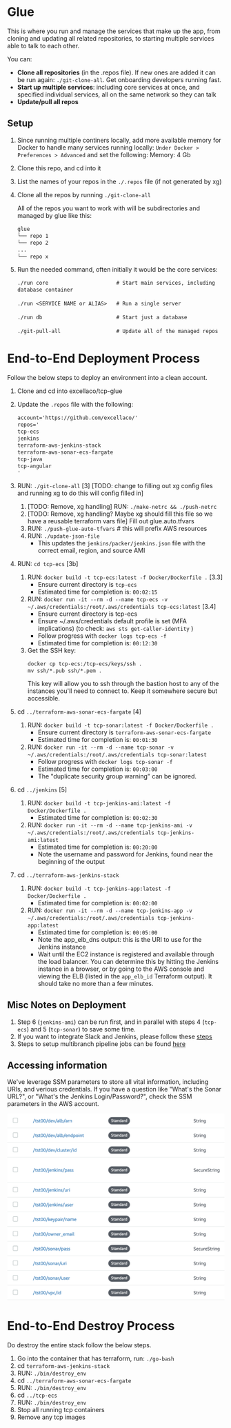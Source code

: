 # Glue

This is where you run and manage the services that make up the app, from cloning and updating all related repositories, to starting multiple services able to talk to each other.

You can:

* **Clone all repositories** (in the .repos file). If new ones are added it can be run again: `./git-clone-all`. Get onboarding developers running fast.
* **Start up multiple services**: including core services at once, and specified individual services, all on the same network so they can talk
* **Update/pull all repos**

## Setup

1. Since running multiple continers locally, add more available memory for Docker to handle many services running locally: `Under Docker > Preferences > Advanced` and set the following:
Memory: 4 Gb

1. Clone this repo, and cd into it

1. List the names of your repos in the `./.repos` file (if not generated by xg)

1. Clone all the repos by running `./git-clone-all`

    All of the repos you want to work with will be subdirectories and managed by glue like this:

    ```
    glue
    └── repo 1
    └── repo 2
    ...
    └── repo x
    ```

1. Run the needed command, often initially it would be the core services:

    ```
    ./run core                      # Start main services, including database container

    ./run <SERVICE NAME or ALIAS>   # Run a single server

    ./run db                        # Start just a database

    ./git-pull-all                  # Update all of the managed repos
    ```

# End-to-End Deployment Process
Follow the below steps to deploy an environment into a clean account.

1.  Clone and cd into excellaco/tcp-glue
1.  Update the `.repos` file with the following:
     ```
     account='https://github.com/excellaco/'  
     repos='
     tcp-ecs
     jenkins
     terraform-aws-jenkins-stack
     terraform-aws-sonar-ecs-fargate
     tcp-java
     tcp-angular
     '
     ```
1. RUN: `./git-clone-all` [3] [TODO: change to filling out xg config files and running xg to do this will config filled in]
    1. [TODO: Remove, xg handling] RUN: `./make-netrc && ./push-netrc`
    1. [TODO: Remove, xg handling? Maybe xg should fill this file so we have a reusable terraform vars file] Fill out glue.auto.tfvars
    1. RUN: `./push-glue-auto-tfvars` # this will prefix AWS resources
    1. RUN: `./update-json-file`
        * This updates the `jenkins/packer/jenkins.json` file with the correct email, region, and source AMI

1. RUN: `cd tcp-ecs` [3b]
    1. RUN: `docker build -t tcp-ecs:latest -f Docker/Dockerfile .`  [3.3]
        * Ensure current directory is `tcp-ecs`  
        * Estimated time for completion is: `00:02:15`  
    1. RUN: `docker run -it --rm -d --name tcp-ecs -v ~/.aws/credentials:/root/.aws/credentials tcp-ecs:latest`  [3.4]
        * Ensure current directory is tcp-ecs  
        * Ensure ~/.aws/credentials default profile is set (MFA implications)  (to check: `aws sts get-caller-identity` )
        * Follow progress with `docker logs tcp-ecs -f`  
        * Estimated time for completion is: `00:12:30`  
    1. Get the SSH key:
        ```
        docker cp tcp-ecs:/tcp-ecs/keys/ssh .
        mv ssh/*.pub ssh/*.pem .
        ```
        This key will allow you to ssh through the bastion host to any of the instances you'll need to connect to.  Keep it somewhere secure but accessible.
1. cd `../terraform-aws-sonar-ecs-fargate`  [4]
    1. RUN: `docker build -t tcp-sonar:latest -f Docker/Dockerfile .`  
        * Ensure current directory is `terraform-aws-sonar-ecs-fargate`  
        * Estimated time for completion is: `00:01:30`  
    1. RUN: `docker run -it --rm -d --name tcp-sonar -v ~/.aws/credentials:/root/.aws/credentials tcp-sonar:latest`  
        * Follow progress with `docker logs tcp-sonar -f`  
        * Estimated time for completion is: `00:03:00`  
        * The "duplicate security group warning" can be ignored.  
1. cd `../jenkins`  [5]
    1. RUN: `docker build -t tcp-jenkins-ami:latest -f Docker/Dockerfile .`  
        * Estimated time for completion is: `00:02:30`  
    1. RUN: `docker run -it --rm -d --name tcp-jenkins-ami -v ~/.aws/credentials:/root/.aws/credentials tcp-jenkins-ami:latest`  
        * Estimated time for completion is: `00:20:00`  
        * Note the username and password for Jenkins, found near the beginning of the output
1. cd `../terraform-aws-jenkins-stack`  
    1. RUN: `docker build -t tcp-jenkins-app:latest -f Docker/Dockerfile .`  
        * Estimated time for completion is: `00:02:00`  
    1. RUN: `docker run -it --rm -d --name tcp-jenkins-app -v ~/.aws/credentials:/root/.aws/credentials tcp-jenkins-app:latest`  
        * Estimated time for completion is: `00:05:00`  
        * Note the app_elb_dns output: this is the URI to use for the Jenkins instance
        * Wait until the EC2 instance is registered and available through the load balancer.  You can determine this by hitting the Jenkins instance in a browser, or by going to the AWS console and viewing the ELB (listed in the `app_elb_id` Terraform output).  It should take no more than a few minutes.

## Misc Notes on Deployment
1. Step 6 (`jenkins-ami`) can be run first, and in parallel with steps 4 (`tcp-ecs`) and 5 (`tcp-sonar`) to save some time.  
1. If you want to integrate Slack and Jenkins, please follow these [steps](https://medium.com/appgambit/integrating-jenkins-with-slack-notifications-4f14d1ce9c7a)  
1. Steps to setup multibranch pipeline jobs can be found [here](https://github.com/excellaco/terraform-aws-jenkins-stack/wiki/Multibranch-Pipeline-Setup)  

## Accessing information
We've leverage SSM parameters to store all vital information, including URIs, and verious credentials.  If you have a question like "What's the Sonar URL?", or "What's the Jenkins Login/Password?", check the SSM parameters in the AWS account.

![SSM Params](./images/ssm_params.png "Sample SSM Parameters")

# End-to-End Destroy Process

Do destroy the entire stack follow the below steps. 

1. Go into the container that has terraform, run: `./go-bash` 
1. cd `terraform-aws-jenkins-stack`  
1. RUN: `./bin/destroy_env` 
1. cd `../terraform-aws-sonar-ecs-fargate`  
1. RUN: `./bin/destroy_env`  
1. cd `../tcp-ecs`  
1. RUN: `./bin/destroy_env`    
1. Stop all running tcp containers  
1. Remove any tcp images  
